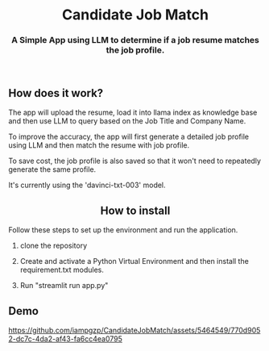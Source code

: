 <div align="center">

# Candidate Job Match

### A Simple App using LLM to determine if a job resume matches the job profile. 

</div>

<br>

## How does it work?

</div>

The app will upload the resume, load it into llama index as knowledge base and then use LLM to query based on the Job Title and Company Name. 

To improve the accuracy, the app will first generate a detailed job profile using LLM and then match the resume with job profile. 

To save cost, the job profile is also saved so that it won't need to repeatedly generate the same profile.

It's currently using the 'davinci-txt-003' model. 

<div align="center">

## How to install

</div>

Follow these steps to set up the environment and run the application.

1. clone the repository

2. Create and activate a Python Virtual Environment and then install the requirement.txt modules.

3. Run "streamlit run app.py"

## Demo

https://github.com/iampgzp/CandidateJobMatch/assets/5464549/770d9052-dc7c-4da2-af43-fa6cc4ea0795

